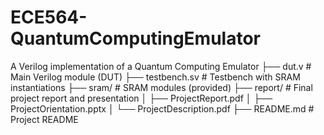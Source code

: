# ECE564-QuantumComputingEmulator
A Verilog implementation of a Quantum Computing Emulator
├── dut.v # Main Verilog module (DUT)
├── testbench.sv # Testbench with SRAM instantiations
├── sram/ # SRAM modules (provided)
├── report/ # Final project report and presentation
│ ├── ProjectReport.pdf
│ ├── ProjectOrientation.pptx
│ └── ProjectDescription.pdf
├── README.md # Project README
